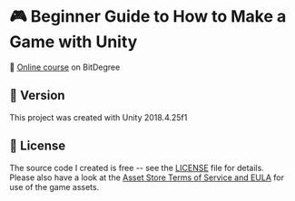 # :video_game: Beginner Guide to How to Make a Game with Unity

:link: [Online course](https://www.bitdegree.org/user/course/how-to-make-a-game-with-unity/) on BitDegree

## :memo: Version

This project was created with Unity 2018.4.25f1

## :page_with_curl: License

The source code I created is free -- see the [LICENSE](LICENSE) file for details.  
Please also have a look at the [Asset Store Terms of Service and EULA](https://unity3d.com/legal/as_terms) for use of the game assets.
